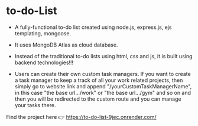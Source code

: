 # to-do-List
- A fully-functional to-do list created using node.js, express.js, ejs templating, mongoose.
- It uses MongoDB Atlas as cloud database.
- Instead of the traditional to-do lists using html, css and js, it is built using backend technologies!!! 

- Users can create their own custom task managers. If you want to create a task manager to keep a track of all your work related projects, then simply go to website link and append "/yourCustomTaskManagerName", in this case "the base url.../work" or "the base url.../gym" and so on and then you will be redirected to the custom route and you can manage your tasks there.



Find the project here 👉  https://to-do-list-9jec.onrender.com/
